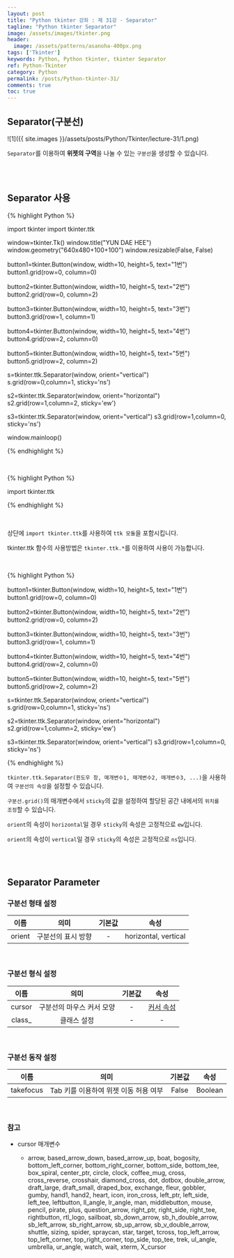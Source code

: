```yaml
---
layout: post
title: "Python tkinter 강좌 : 제 31강 - Separator"
tagline: "Python tkinter Separator"
image: /assets/images/tkinter.png
header:
  image: /assets/patterns/asanoha-400px.png
tags: ['Tkinter']
keywords: Python, Python tkinter, tkinter Separator
ref: Python-Tkinter
category: Python
permalink: /posts/Python-tkinter-31/
comments: true
toc: true
---
```


## Separator(구분선)

![1]({{ site.images }}/assets/posts/Python/Tkinter/lecture-31/1.png)

`Separator`를 이용하여 **위젯의 구역**을 나눌 수 있는 `구분선`을 생성할 수 있습니다.

<br>
<br>

## Separator 사용

{% highlight Python %}

import tkinter
import tkinter.ttk

window=tkinter.Tk()
window.title("YUN DAE HEE")
window.geometry("640x480+100+100")
window.resizable(False, False)

button1=tkinter.Button(window, width=10, height=5, text="1번")
button1.grid(row=0, column=0)

button2=tkinter.Button(window, width=10, height=5, text="2번")
button2.grid(row=0, column=2)

button3=tkinter.Button(window, width=10, height=5, text="3번")	
button3.grid(row=1, column=1)
		
button4=tkinter.Button(window, width=10, height=5, text="4번")
button4.grid(row=2, column=0)
		
button5=tkinter.Button(window, width=10, height=5, text="5번")
button5.grid(row=2, column=2)

s=tkinter.ttk.Separator(window, orient="vertical")	
s.grid(row=0,column=1, sticky='ns')

s2=tkinter.ttk.Separator(window, orient="horizontal")	
s2.grid(row=1,column=2, sticky='ew')

s3=tkinter.ttk.Separator(window, orient="vertical")
s3.grid(row=1,column=0, sticky='ns')

window.mainloop()

{% endhighlight %}

<br>

{% highlight Python %}

import tkinter.ttk

{% endhighlight %}

<br>

상단에 `import tkinter.ttk`를 사용하여 `ttk 모듈`을 포함시킵니다.

tkinter.ttk 함수의 사용방법은 `tkinter.ttk.*`를 이용하여 사용이 가능합니다.

<br>

{% highlight Python %}

button1=tkinter.Button(window, width=10, height=5, text="1번")
button1.grid(row=0, column=0)

button2=tkinter.Button(window, width=10, height=5, text="2번")
button2.grid(row=0, column=2)

button3=tkinter.Button(window, width=10, height=5, text="3번")	
button3.grid(row=1, column=1)
		
button4=tkinter.Button(window, width=10, height=5, text="4번")
button4.grid(row=2, column=0)
		
button5=tkinter.Button(window, width=10, height=5, text="5번")
button5.grid(row=2, column=2)

s=tkinter.ttk.Separator(window, orient="vertical")	
s.grid(row=0,column=1, sticky='ns')

s2=tkinter.ttk.Separator(window, orient="horizontal")	
s2.grid(row=1,column=2, sticky='ew')

s3=tkinter.ttk.Separator(window, orient="vertical")
s3.grid(row=1,column=0, sticky='ns')

{% endhighlight %}

`tkinter.ttk.Separator(윈도우 창, 매개변수1, 매개변수2, 매개변수3, ...)`을 사용하여 `구분선의 속성`을 설정할 수 있습니다.

`구분선.grid()`의 매개변수에서 `sticky`의 값을 설정하여 할당된 공간 내에서의 `위치를 조정`할 수 있습니다.

`orient`의 속성이 `horizontal`일 경우 `sticky`의 속성은 고정적으로 `ew`입니다.

`orient`의 속성이 `vertical`일 경우 `sticky`의 속성은 고정적으로 `ns`입니다.

<br>
<br>

## Separator Parameter

### 구분선 형태 설정

|   이름   |                           의미                          |     기본값    |               속성                    |
|:--------:|:-------------------------------------------------------:|:-------------:|:-------------:|
|  orient |      구분선의 표시 방향   |       -     |    horizontal, vertical |

<br>

### 구분선 형식 설정

|   이름   |                           의미                          |     기본값    |               속성                    |
|:--------:|:-------------------------------------------------------:|:-------------:|:-------------:|
|  cursor  |      구분선의 마우스 커서 모양                 |       -       |          [커서 속성](#reference-1)             |
|  class_  |      클래스 설정                 |       -       |      -    |  

<br>

### 구분선 동작 설정

|         이름        |              의미              |         기본값        | 속성 |
|:-------------------:|:------------------------------:|:-----------------:|:----:|
|    takefocus |    Tab 키를 이용하여 위젯 이동 허용 여부  | False |  Boolean |

<br>

<a id="reference-1"></a>

### 참고

* cursor 매개변수

    - arrow, based_arrow_down, based_arrow_up, boat, bogosity, bottom_left_corner, bottom_right_corner, bottom_side, bottom_tee, box_spiral, center_ptr, circle, clock, coffee_mug, cross, cross_reverse, crosshair, diamond_cross, dot, dotbox, double_arrow, draft_large, draft_small, draped_box, exchange, fleur, gobbler, gumby, hand1, hand2, heart, icon, iron_cross, left_ptr, left_side, left_tee, leftbutton, ll_angle, lr_angle, man, middlebutton, mouse, pencil, pirate, plus, question_arrow, right_ptr, right_side, right_tee, rightbutton, rtl_logo, sailboat, sb_down_arrow, sb_h_double_arrow, sb_left_arrow, sb_right_arrow, sb_up_arrow, sb_v_double_arrow, shuttle, sizing, spider, spraycan, star, target, tcross, top_left_arrow, top_left_corner, top_right_corner, top_side, top_tee, trek, ul_angle, umbrella, ur_angle, watch, wait, xterm, X_cursor
